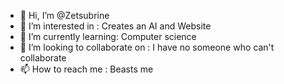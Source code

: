 - 👋 Hi, I’m @Zetsubrine
- 👀 I’m interested in : Creates an AI and Website
- 🌱 I’m currently learning: Computer science 
- 💞️ I’m looking to collaborate on : I have no someone who can't collaborate
- 📫 How to reach me : Beasts me 

<!---
Zetsubrine/Zetsubrine is a ✨ special ✨ repository because its `README.md` (this file) appears on your GitHub profile.
You can click the Preview link to take a look at your changes.
--->
